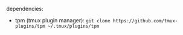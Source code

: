 

dependencies:
  - tpm (tmux plugin manager): ```git clone https://github.com/tmux-plugins/tpm ~/.tmux/plugins/tpm ```

